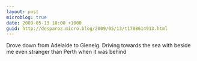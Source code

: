```yaml
---
layout: post
microblog: true
date: 2009-05-13 10:00 +1000
guid: http://desparoz.micro.blog/2009/05/13/t1788614913.html
---
```

Drove down from Adelaide to Glenelg. Driving towards the sea with beside me even stranger than Perth when it was behind

